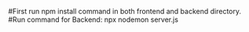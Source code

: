 #First run npm install command in both frontend and backend directory.
#Run command for Backend: npx nodemon server.js
